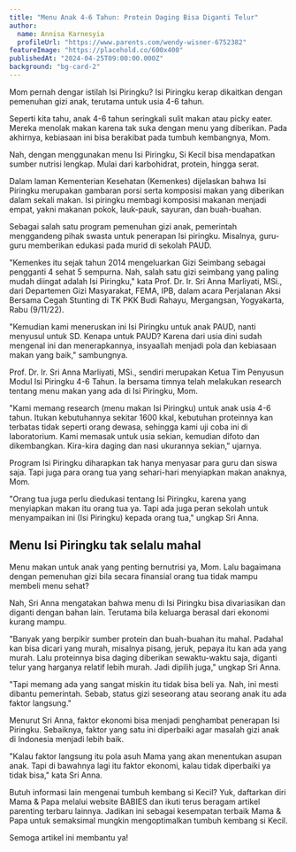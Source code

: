 ```yaml
---
title: "Menu Anak 4-6 Tahun: Protein Daging Bisa Diganti Telur"
author:
  name: Annisa Karnesyia
  profileUrl: "https://www.parents.com/wendy-wisner-6752382"
featureImage: "https://placehold.co/600x400"
publishedAt: "2024-04-25T09:00:00.000Z"
background: "bg-card-2"
---
```


Mom pernah dengar istilah Isi Piringku? Isi Piringku kerap dikaitkan dengan pemenuhan gizi anak, terutama untuk usia 4-6 tahun.

Seperti kita tahu, anak 4-6 tahun seringkali sulit makan atau picky eater. Mereka menolak makan karena tak suka dengan menu yang diberikan. Pada akhirnya, kebiasaan ini bisa berakibat pada tumbuh kembangnya, Mom.

Nah, dengan menggunakan menu Isi Piringku, Si Kecil bisa mendapatkan sumber nutrisi lengkap. Mulai dari karbohidrat, protein, hingga serat.

Dalam laman Kementerian Kesehatan (Kemenkes) dijelaskan bahwa Isi Piringku merupakan gambaran porsi serta komposisi makan yang diberikan dalam sekali makan. Isi piringku membagi komposisi makanan menjadi empat, yakni makanan pokok, lauk-pauk, sayuran, dan buah-buahan.

Sebagai salah satu program pemenuhan gizi anak, pemerintah menggandeng pihak swasta untuk penerapan Isi piringku. Misalnya, guru-guru memberikan edukasi pada murid di sekolah PAUD.

"Kemenkes itu sejak tahun 2014 mengeluarkan Gizi Seimbang sebagai pengganti 4 sehat 5 sempurna. Nah, salah satu gizi seimbang yang paling mudah diingat adalah Isi Piringku," kata Prof. Dr. Ir. Sri Anna Marliyati, MSi., dari Departemen Gizi Masyarakat, FEMA, IPB, dalam acara Perjalanan Aksi Bersama Cegah Stunting di TK PKK Budi Rahayu, Mergangsan, Yogyakarta, Rabu (9/11/22).

"Kemudian kami meneruskan ini Isi Piringku untuk anak PAUD, nanti menyusul untuk SD. Kenapa untuk PAUD? Karena dari usia dini sudah mengenal ini dan menerapkannya, insyaallah menjadi pola dan kebiasaan makan yang baik," sambungnya.

Prof. Dr. Ir. Sri Anna Marliyati, MSi., sendiri merupakan Ketua Tim Penyusun Modul Isi Piringku 4-6 Tahun. Ia bersama timnya telah melakukan research tentang menu makan yang ada di Isi Piringku, Mom.

"Kami memang research (menu makan Isi Piringku) untuk anak usia 4-6 tahun. Itukan kebutuhannya sekitar 1600 kkal, kebutuhan proteinnya kan terbatas tidak seperti orang dewasa, sehingga kami uji coba ini di laboratorium. Kami memasak untuk usia sekian, kemudian difoto dan dikembangkan. Kira-kira daging dan nasi ukurannya sekian," ujarnya.

Program Isi Piringku diharapkan tak hanya menyasar para guru dan siswa saja. Tapi juga para orang tua yang sehari-hari menyiapkan makan anaknya, Mom.

"Orang tua juga perlu diedukasi tentang Isi Piringku, karena yang menyiapkan makan itu orang tua ya. Tapi ada juga peran sekolah untuk menyampaikan ini (Isi Piringku) kepada orang tua," ungkap Sri Anna.

## Menu Isi Piringku tak selalu mahal

Menu makan untuk anak yang penting bernutrisi ya, Mom. Lalu bagaimana dengan pemenuhan gizi bila secara finansial orang tua tidak mampu membeli menu sehat?

Nah, Sri Anna mengatakan bahwa menu di Isi Piringku bisa divariasikan dan diganti dengan bahan lain. Terutama bila keluarga berasal dari ekonomi kurang mampu.

"Banyak yang berpikir sumber protein dan buah-buahan itu mahal. Padahal kan bisa dicari yang murah, misalnya pisang, jeruk, pepaya itu kan ada yang murah. Lalu proteinnya bisa daging diberikan sewaktu-waktu saja, diganti telur yang harganya relatif lebih murah. Jadi dipilih juga," ungkap Sri Anna.

"Tapi memang ada yang sangat miskin itu tidak bisa beli ya. Nah, ini mesti dibantu pemerintah. Sebab, status gizi seseorang atau seorang anak itu ada faktor langsung."

Menurut Sri Anna, faktor ekonomi bisa menjadi penghambat penerapan Isi Piringku. Sebaiknya, faktor yang satu ini diperbaiki agar masalah gizi anak di Indonesia menjadi lebih baik.

"Kalau faktor langsung itu pola asuh Mama yang akan menentukan asupan anak. Tapi di bawahnya lagi itu faktor ekonomi, kalau tidak diperbaiki ya tidak bisa," kata Sri Anna.

Butuh informasi lain mengenai tumbuh kembang si Kecil? Yuk, daftarkan diri Mama & Papa melalui website BABIES dan ikuti terus beragam artikel parenting terbaru lainnya. Jadikan ini sebagai kesempatan terbaik Mama & Papa untuk semaksimal mungkin mengoptimalkan tumbuh kembang si Kecil.

Semoga artikel ini membantu ya!
